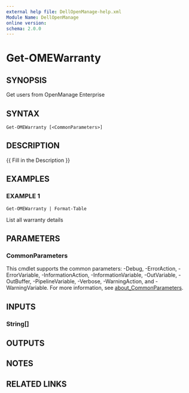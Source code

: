 ```yaml
---
external help file: DellOpenManage-help.xml
Module Name: DellOpenManage
online version:
schema: 2.0.0
---
```


# Get-OMEWarranty

## SYNOPSIS
Get users from OpenManage Enterprise

## SYNTAX

```
Get-OMEWarranty [<CommonParameters>]
```

## DESCRIPTION
{{ Fill in the Description }}

## EXAMPLES

### EXAMPLE 1
```
Get-OMEWarranty | Format-Table
```

List all warranty details

## PARAMETERS

### CommonParameters
This cmdlet supports the common parameters: -Debug, -ErrorAction, -ErrorVariable, -InformationAction, -InformationVariable, -OutVariable, -OutBuffer, -PipelineVariable, -Verbose, -WarningAction, and -WarningVariable. For more information, see [about_CommonParameters](http://go.microsoft.com/fwlink/?LinkID=113216).

## INPUTS

### String[]
## OUTPUTS

## NOTES

## RELATED LINKS

